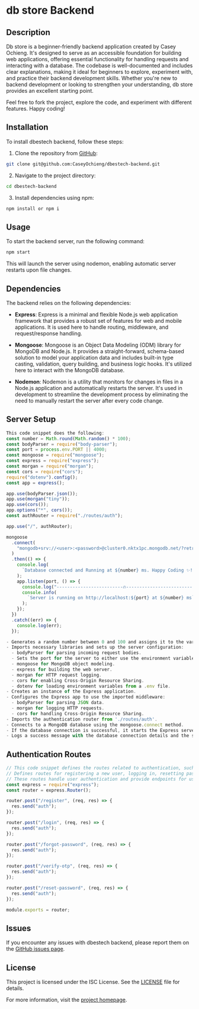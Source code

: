 # db store Backend

## Description

Db store is a beginner-friendly backend application created by Casey Ochieng. It's designed to serve as an accessible foundation for building web applications, offering essential functionality for handling requests and interacting with a database.
The codebase is well-documented and includes clear explanations, making it ideal for beginners to explore, experiment with, and practice their backend development skills. Whether you're new to backend development or looking to strengthen your understanding, db store provides an excellent starting point.

Feel free to fork the project, explore the code, and experiment with different features. Happy coding!

## Installation

To install dbestech backend, follow these steps:

1. Clone the repository from [GitHub](https://github.com/CaseyOchieng/dbestech-backend.git):

```bash
git clone git@github.com:CaseyOchieng/dbestech-backend.git
```

2. Navigate to the project directory:

```bash
cd dbestech-backend
```

3. Install dependencies using npm:

```bash
npm install or npm i
```

## Usage

To start the backend server, run the following command:

```bash
npm start
```

This will launch the server using nodemon, enabling automatic server restarts upon file changes.

## Dependencies

The backend relies on the following dependencies:

- **Express**: Express is a minimal and flexible Node.js web application framework that provides a robust set of features for web and mobile applications. It is used here to handle routing, middleware, and request/response handling.

- **Mongoose**: Mongoose is an Object Data Modeling (ODM) library for MongoDB and Node.js. It provides a straight-forward, schema-based solution to model your application data and includes built-in type casting, validation, query building, and business logic hooks. It's utilized here to interact with the MongoDB database.

- **Nodemon**: Nodemon is a utility that monitors for changes in files in a Node.js application and automatically restarts the server. It's used in development to streamline the development process by eliminating the need to manually restart the server after every code change.

## Server Setup

```javascript
This code snippet does the following:
const number = Math.round(Math.random() * 100);
const bodyParser = require("body-parser");
const port = process.env.PORT || 4000;
const mongoose = require("mongoose");
const express = require("express");
const morgan = require("morgan");
const cors = require("cors");
require("dotenv").config();
const app = express();

app.use(bodyParser.json());
app.use(morgan("tiny"));
app.use(cors());
app.options("*", cors());
const authRouter = require("./routes/auth");

app.use("/", authRouter);

mongoose
  .connect(
    "mongodb+srv://<user>:<password>@cluster0.nktx1pc.mongodb.net/?retryWrites=true&w=majority&appName=Cluster0"
  )
  .then(() => {
    console.log(
      `Database connected and Running at ${number} ms. Happy Coding ✨! `
    );
    app.listen(port, () => {
      console.log("-------------------------🔥---------------------------");
      console.info(
        `Server is running on http://localhost:${port} at ${number} ms`
      );
    });
  })
  .catch((err) => {
    console.log(err);
  });

- Generates a random number between 0 and 100 and assigns it to the variable number.
- Imports necessary libraries and sets up the server configuration:
  - bodyParser for parsing incoming request bodies.
  - Sets the port for the server to either use the environment variable PORT or default to 4000.
  - mongoose for MongoDB object modeling.
  - express for building the web server.
  - morgan for HTTP request logging.
  - cors for enabling Cross-Origin Resource Sharing.
  - dotenv for loading environment variables from a .env file.
- Creates an instance of the Express application.
- Configures the Express app to use the imported middleware:
  - bodyParser for parsing JSON data.
  - morgan for logging HTTP requests.
  - cors for handling Cross-Origin Resource Sharing.
- Imports the authentication router from './routes/auth'.
- Connects to a MongoDB database using the mongoose.connect method.
- If the database connection is successful, it starts the Express server to listen on the specified port.
- Logs a success message with the database connection details and the server URL.

```

## Authentication Routes

```javascript
// This code snippet defines the routes related to authentication, such as registration, login, password reset, etc.
// Defines routes for registering a new user, logging in, resetting passwords, and verifying OTP.
// These routes handle user authentication and provide endpoints for user-related functionalities.
const express = require("express");
const router = express.Router();

router.post("/register", (req, res) => {
  res.send("auth");
});

router.post("/login", (req, res) => {
  res.send("auth");
});

router.post("/forgot-password", (req, res) => {
  res.send("auth");
});

router.post("/verify-otp", (req, res) => {
  res.send("auth");
});

router.post("/reset-password", (req, res) => {
  res.send("auth");
});

module.exports = router;
```

## Issues

If you encounter any issues with dbestech backend, please report them on the [GitHub issues page](https://github.com/CaseyOchieng/dbestech-backend/issues).

## License

This project is licensed under the ISC License. See the [LICENSE](LICENSE) file for details.

For more information, visit the [project homepage](https://github.com/CaseyOchieng/dbestech-backend#readme).
